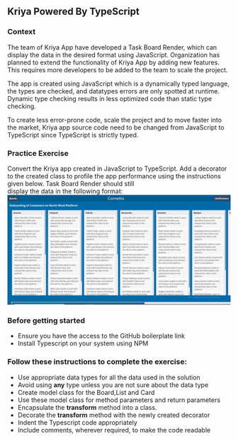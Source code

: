 ## Kriya Powered By TypeScript

### Context

The team of Kriya App have developed a Task Board Render, which can display the data in the desired format using JavaScript. Organization has planned to extend the functionality of Kriya App by adding new features. This requires more developers to be added to the team to scale the project. ​

The app is created using JavaScript which is a dynamically typed language, the types are checked, and datatypes errors are only spotted at runtime. Dynamic type checking results in less optimized code than static type checking.​

​To create less error-prone code, scale the project and to move faster into the market, Kriya app source code need to be changed from JavaScript to TypeScript since TypeScript is strictly typed.

### Practice Exercise
 
Convert the Kriya app created in JavaScript to TypeScript. ​​Add a decorator to the created class to profile the app performance using the instructions given below. Task Board Render should still display the data in the following format:
![](images/kriya-task-board.png)

### Before getting started

- Ensure you have the access to the GitHub boilerplate link​
- Install Typescript on your system using NPM

### Follow these instructions to complete the exercise:

- Use appropriate data types for all the data used in the solution​
- Avoid using **any** type unless you are not sure about the data type
- Create model class for the Board,List and Card
- Use these model class for method parameters and return parameters 
- Encapsulate the **transform** method into a class.
- Decorate the **transform** method with the newly created decorator​
- Indent the Typescript code appropriately​
- Include comments, wherever required, to make the code readable
